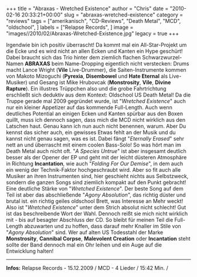 +++
title = "Abraxas - Wretched Existence"
author = "Chris"
date = "2010-02-16 20:33:21+00:00"
slug = "abraxas-wretched-existence"
category = "reviews"
tags = ["amerikanisch", "CD-Reviews", "Death Metal", "MCD", "oldschool", ]
labels = ["Relapse Records", ]
image = "images//2010/02/Abraxas-Wretched-Existence.jpg"
legacy = true
+++

Irgendwie bin ich positiv überrascht! Da kommt mal ein All-Star-Projekt um die Ecke und es wird nicht an allen Ecken und Kanten ein Hype geschürt! Dabei braucht sich das Trio hinter dem ziemlich flachen Schwarzwurzel-Namen **ABRAXAS** beim Name-Dropping eigentlich nicht verstecken: Drums macht Lance Wright (**Vile** Live-Drummer), die Saiten-Instrumente kommen von Makoto Mizoguchi (**Pyrexia**, **Disembowel** und **Hate Eternal** als Live-Musiker) und Gesang ist Mike Hrubovcak (**Monstrosity**, **Vile**, **Divine Rapture**). Ein illustres Trüppchen also und die grobe Fahrtrichtung erschließt sich deduktiv aus dem Kontext: Oldschool US Death Metal!
Da die Truppe gerade mal 2009 gegründet wurde, ist "_Wretched Existence_" auch nur ein kleiner Appetizer auf das kommende Full-Length. Auch wenn deutliches Potential an einigen Ecken und Kanten spürbar aus den Boxen quillt, muss ich dennoch sagen, dass mich die MCD nicht wirklich aus den Latschen haut. Genau kann ich nun auch nicht benennen, warum. Aber Du kennst das sicher auch, ein gewisses Etwas fehlt an der Musik und du kannst nicht genau sagen, was es ist.
Dabei fängt "_Eternally Erased_" sehr nett an und überrascht mit einem coolen Bass-Solo! So was hört man im Death Metal auch nicht oft. "_A Species Untrue_" ist aber insgesamt deutlich besser als der Opener der EP und geht mit der leicht düsteren Atmosphäre in Richtung **Incantation**, wie auch "_Folding For Our Demise_", in dem auch ein wenig der Technik-Faktor hochgeschraubt wird. Aber so fit auch alle Musiker an ihren Instrumenten sind, hier geschieht nichts aus Selbstzweck, sondern die ganzen Songs sind ziemlich kompakt auf den Punkt gebracht! Eine deutliche Stärke von "_Wretched Existence_".
Der beste Song auf dem Teil ist aber das abschließende "_Agony Absolution_", das richtig düster und brutal ist. ein richtig geiles oldschool Brett, was Interesse an Mehr weckt! Also ist "_Wretched Existence_" unter dem Strich absolut nicht schlecht! Gut ist das beschreibende Wort der Wahl. Dennoch reißt sie mich nicht wirklich mit - bis auf besagter Abschluss der CD. So bleibt für meinen Teil die Full-Length abzuwarten und zu hoffen, dass darauf mehr Knaller im Stile von "_Agony Absolution_" sind.
Wer auf alten US Todesstahl der Marke **Monstrosity**, **Cannibal Corpse**, **Malevolent Creation** oder **Incantation** steht sollte der Band dennoch mal ein Ohr leihen und ein Auge auf die Entwicklung halten!





---
**Infos:**
Relapse Records - 15.12.2009 / 
MCD - 4 Lieder / 15:42 Min. / 

